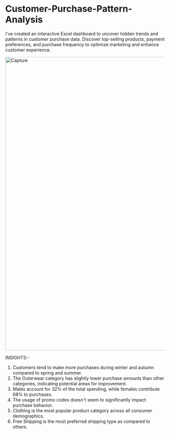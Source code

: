 # Customer-Purchase-Pattern-Analysis

I've created an interactive Excel dashboard to uncover hidden trends and patterns in customer purchase data.
Discover top-selling products, payment preferences, and purchase frequency to optimize marketing and enhance customer experience. 

<img width="925" alt="Capture" src="https://github.com/micky-26/Customer-Purchase-Pattern-Analysis/assets/106061980/4fcb4a05-2daa-430d-85c9-560f529ec3d4">

INSIGHTS:-

1. Customers tend to make more purchases during winter and autumn compared to spring and summer.
2. The Outerwear category has slightly lower purchase amounts than other categories, indicating potential areas for improvement.
3. Males account for 32% of the total spending, while females contribute 68% to purchases.
4. The usage of promo codes doesn't seem to significantly impact purchase behavior.
5. Clothing is the most popular product category across all consumer demographics.
6. Free Shipping is the most preferred shipping type as compared to others.
